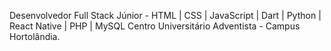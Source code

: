 Desenvolvedor Full Stack Júnior - HTML | CSS | JavaScript | Dart | Python | React Native | PHP | MySQL Centro Universitário Adventista - Campus Hortolândia.
